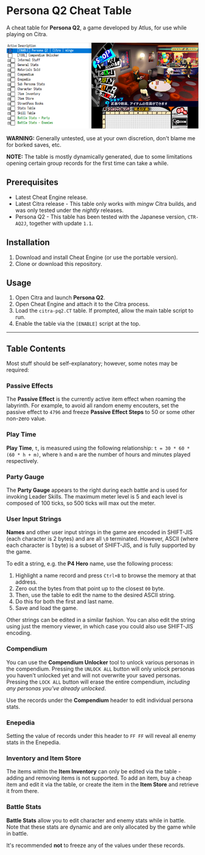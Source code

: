 
# Persona Q2 Cheat Table

A cheat table for __Persona Q2__, a game developed by Atlus, for use while playing on Citra.

![preview.png](img/preview.png)

__WARNING:__ Generally untested, use at your own discretion, don't blame me for borked saves, etc.

__NOTE:__ The table is mostly dynamically generated, due to some limitations opening certain group records for the first time can take a while.

## Prerequisites

* Latest Cheat Engine release.
* Latest Citra release - This table only works with _mingw_ Citra builds, and was only tested under the _nightly_ releases.
* Persona Q2 - This table has been tested with the Japanese version, `CTR-AQ2J`, together with update `1.1`.

## Installation

1. Download and install Cheat Engine (or use the portable version).
2. Clone or download this repository.

## Usage

1. Open Citra and launch __Persona Q2__.
2. Open Cheat Engine and attach it to the Citra process.
3. Load the `citra-pq2.CT` table. If prompted, allow the main table script to run.
4. Enable the table via the `[ENABLE]` script at the top.

---

## Table Contents

Most stuff should be self-explanatory; however, some notes may be required:

### Passive Effects

The __Passive Effect__ is the currently active item effect when roaming the labyrinth.
For example, to avoid all random enemy encouters, set the passive effect to `4796` and freeze __Passive Effect Steps__ to 50 or some other non-zero value.

### Play Time

__Play Time__, `t`, is measured using the following relationship: `t = 30 * 60 * (60 * h + m)`, where `h` and `m` are the number of hours and minutes played respectively.

### Party Gauge

The __Party Gauge__ appears to the right during each battle and is used for invoking Leader Skills.
The maximum meter level is 5 and each level is composed of 100 ticks, so 500 ticks will max out the meter.

### User Input Strings

__Names__ and other user input strings in the game are encoded in SHIFT-JIS (each character is 2 bytes) and are all `\0` terminated.
However, ASCII (where each character is 1 byte)  is a subset of SHIFT-JIS, and is fully supported by the game.

To edit a string, e.g. the __P4 Hero__ name, use the following process:

1. Highlight a name record and press `Ctrl+B` to browse the memory at that address.
2. Zero out the bytes from that point up to the closest `00` byte.
3. Then, use the table to edit the name to the desired ASCII string.
4. Do this for both the first and last name.
5. Save and load the game.

Other strings can be edited in a similar fashion.
You can also edit the string using just the memory viewer, in which case you could also use SHIFT-JIS encoding.

### Compendium

You can use the __Compendium Unlocker__ tool to unlock various personas in the compendium.
Pressing the `UNLOCK ALL` button will only unlock personas you haven't unlocked yet and will not overwrite your saved personas.
Pressing the `LOCK ALL` button will erase the entire compendium, _including any personas you've already unlocked_.

Use the records under the __Compendium__ header to edit individual persona stats.

### Enepedia

Setting the value of records under this header to `FF FF` will reveal all enemy stats in the Enepedia.

### Inventory and Item Store

The items within the __Item Inventory__ can only be edited via the table - adding and removing items is not supported.
To add an item, buy a cheap item and edit it via the table, or create the item in the __Item Store__ and retrieve it from there.

### Battle Stats

__Battle Stats__ allow you to edit character and enemy stats while in battle. Note that these stats are dynamic and are only allocated by the game while in battle.

It's recommended __not__ to freeze any of the values under these records.
